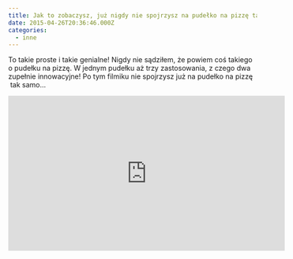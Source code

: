 ```yaml
---
title: Jak to zobaczysz, już nigdy nie spojrzysz na pudełko na pizzę tak samo…
date: 2015-04-26T20:36:46.000Z
categories: 
  - inne
---
```


To takie proste i takie genialne! Nigdy nie sądziłem, że powiem coś takiego o pudełku na pizzę. W jednym pudełku aż trzy zastosowania, z czego dwa zupełnie innowacyjne! Po tym filmiku nie spojrzysz już na pudełko na pizzę  tak samo...

<iframe src="https://www.youtube.com/embed/gQBjJjpkjl0" width="560" height="315" frameborder="0" allowfullscreen="allowfullscreen"></iframe>
